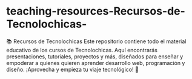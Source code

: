 # teaching-resources-Recursos-de-Tecnolochicas-
📚 Recursos de Tecnolochicas Este repositorio contiene todo el material educativo de los cursos de Tecnolochicas. Aquí encontrarás presentaciones, tutoriales, proyectos y más, diseñados para enseñar y empoderar a quienes quieren aprender desarrollo web, programación y diseño. ¡Aprovecha y empieza tu viaje tecnológico! 🚀
